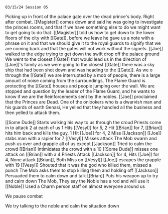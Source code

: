 	03/15/24 Session 05



Picking up in front of the palace gate over the dead prince's body. Right after combat.
[[Magister]] comes down and said he was going to investigate the princes rooms, and that if we have something else to do we might want to get going to do that.
[[Magister]] told us how to get down to the lower floors of the city with [[Gate]], before we leave he gave us a note with a phrase on it and that we should give it to the royal guards to signify that we are coming back and that the gates will not work without the signets. 
[[Joe]] walked to the edge trying to get down the swift drop off the palace ground
We went to the closest [[Gate]] that would lead us in the direction of [[Joe]]'s family
as we were going to the closest [[Gate]] there was a sky ship that had been shot down and was heading to the [[Gate]]. As we o through the [[Gate]] we are interrupted by a mob of people, there is a large amount of noise coming from the surroundings, The Flame Guard is protecting the [[Gate]] houses and people jumping over the wall. We are stopped and question by the leader of the Flame Guard, and he wants to know if we are the Reinforcements sent by the nobles. [[Joe]] proclaimed that the Princes are Dead. One of the onlookers who is a dwarvish man and his guards of earth Genasi, He yelled that they handled all the business and then yelled to attack them.


[[Some Dude]] Starts walking his way to us through the croud
Priests come in to attack 2 at each of us 1 Hits [[Vesyl]] for 5, 2 Hit [[Brian]] for 7, [[Brian]] hits him back and kills the guy, 1 Hit [[Joe]] for 4, 2 Miss [[Jackson]] 
[[Joe]] stabs man with a rapier for 7
[[Vesyl]] Misses attack
The Mob swarm and push us over and grapple all of us except
[[Jackson]] Tried to calm the crowd
[[Brian]] Intimidates the crowd with a 10
[[Some Dude]] misses one attack on [[Brian]] with a 4
Priests Attack [[Jackson]] for 4, Hits [[Joe]] for 4, None attack [[Brian]], Both Miss on [[Vesyl]]
[[Joe]] escapes the grapple with 19
[[Vesyl]] Shouted that it was the god who killed them, missed a punch
The Mob asks them to stop killing them and holding off
[[Jackson]] Persuaded them to calm down and talk
[[Brian]] Puts his weapon up to try and calm down The Mob, They say the Noble has a rod and will use it
[[Noble]] Used a Charm person staff on almost everyone around us

We pause combat 

We try talking to the noble and calm the situation down 